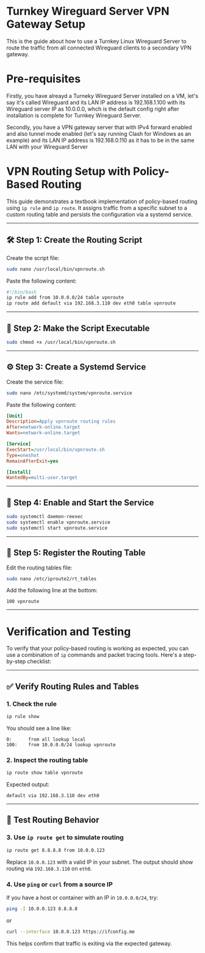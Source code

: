 # Turnkey Wireguard Server VPN Gateway Setup
This is the guide about how to use a Turnkey Linux Wireguard Server to route the traffic from all connected Wireguard clients to a secondary VPN gateway.

# Pre-requisites
Firstly, you have alreayd a Turneky Wireguard Server installed on a VM, let's say it's called Wireguard and its LAN IP address is 192.168.1.100 with its Wireguard server IP as 10.0.0.0, whch is the default config right after installation is complete for Turnkey Wireguard Server.

Secondly, you have a VPN gateway server that with IPv4 forward enabled and also tunnel mode enabled (let's say running Clash for Windows as an example) and its LAN IP address is 192.168.0.110 as it has to be in the same LAN with your Wireguard Server


# VPN Routing Setup with Policy-Based Routing

This guide demonstrates a textbook implementation of policy-based routing using `ip rule` and `ip route`. It assigns traffic from a specific subnet to a custom routing table and persists the configuration via a systemd service.

---

## 🛠️ Step 1: Create the Routing Script

Create the script file:

```bash
sudo nano /usr/local/bin/vpnroute.sh
```

Paste the following content:

```bash
#!/bin/bash
ip rule add from 10.0.0.0/24 table vpnroute
ip route add default via 192.168.3.110 dev eth0 table vpnroute
```

---

## 🔐 Step 2: Make the Script Executable

```bash
sudo chmod +x /usr/local/bin/vpnroute.sh
```

---

## ⚙️ Step 3: Create a Systemd Service

Create the service file:

```bash
sudo nano /etc/systemd/system/vpnroute.service
```

Paste the following content:

```ini
[Unit]
Description=Apply vpnroute routing rules
After=network-online.target
Wants=network-online.target

[Service]
ExecStart=/usr/local/bin/vpnroute.sh
Type=oneshot
RemainAfterExit=yes

[Install]
WantedBy=multi-user.target
```

---

## 🚀 Step 4: Enable and Start the Service

```bash
sudo systemctl daemon-reexec
sudo systemctl enable vpnroute.service
sudo systemctl start vpnroute.service
```

---

## 📁 Step 5: Register the Routing Table

Edit the routing tables file:

```bash
sudo nano /etc/iproute2/rt_tables
```

Add the following line at the bottom:

```
100 vpnroute
```

---

# Verification and Testing

To verify that your policy-based routing is working as expected, you can use a combination of `ip` commands and packet tracing tools. Here's a step-by-step checklist:

---

## ✅ Verify Routing Rules and Tables

### 1. **Check the rule**
```bash
ip rule show
```
You should see a line like:
```
0:      from all lookup local
100:    from 10.0.0.0/24 lookup vpnroute
```

### 2. **Inspect the routing table**
```bash
ip route show table vpnroute
```
Expected output:
```
default via 192.168.3.110 dev eth0
```

---

## 🧪 Test Routing Behavior

### 3. **Use `ip route get` to simulate routing**
```bash
ip route get 8.8.8.8 from 10.0.0.123
```
Replace `10.0.0.123` with a valid IP in your subnet. The output should show routing via `192.168.3.110` on `eth0`.

### 4. **Use `ping` or `curl` from a source IP**
If you have a host or container with an IP in `10.0.0.0/24`, try:
```bash
ping -I 10.0.0.123 8.8.8.8
```
or
```bash
curl --interface 10.0.0.123 https://ifconfig.me
```
This helps confirm that traffic is exiting via the expected gateway.



